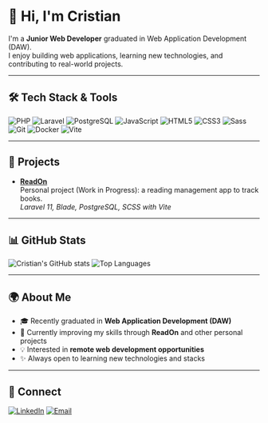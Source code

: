 # 👋 Hi, I'm Cristian

I'm a **Junior Web Developer** graduated in Web Application Development (DAW).  
I enjoy building web applications, learning new technologies, and contributing to real-world projects.

---

## 🛠️ Tech Stack & Tools

![PHP](https://img.shields.io/badge/PHP-777BB4?style=for-the-badge&logo=php&logoColor=white)
![Laravel](https://img.shields.io/badge/Laravel-FF2D20?style=for-the-badge&logo=laravel&logoColor=white)
![PostgreSQL](https://img.shields.io/badge/PostgreSQL-316192?style=for-the-badge&logo=postgresql&logoColor=white)
![JavaScript](https://img.shields.io/badge/JavaScript-F7DF1E?style=for-the-badge&logo=javascript&logoColor=black)
![HTML5](https://img.shields.io/badge/HTML5-E34F26?style=for-the-badge&logo=html5&logoColor=white)
![CSS3](https://img.shields.io/badge/CSS3-1572B6?style=for-the-badge&logo=css3&logoColor=white)
![Sass](https://img.shields.io/badge/Sass-CC6699?style=for-the-badge&logo=sass&logoColor=white)
![Git](https://img.shields.io/badge/Git-F05032?style=for-the-badge&logo=git&logoColor=white)
![Docker](https://img.shields.io/badge/Docker-2496ED?style=for-the-badge&logo=docker&logoColor=white)
![Vite](https://img.shields.io/badge/Vite-646CFF?style=for-the-badge&logo=vite&logoColor=white)

---

## 🚀 Projects

- [**ReadOn**](https://github.com/CristianSG2/ReadOn)  
  Personal project (Work in Progress): a reading management app to track books.  
  *Laravel 11, Blade, PostgreSQL, SCSS with Vite*

---

## 📊 GitHub Stats

![Cristian's GitHub stats](https://github-readme-stats.vercel.app/api?username=CristianSG2&show_icons=true&theme=radical)
![Top Languages](https://github-readme-stats.vercel.app/api/top-langs/?username=CristianSG2&layout=compact&theme=radical)

---

## 🌍 About Me

- 🎓 Recently graduated in **Web Application Development (DAW)**
- 🌱 Currently improving my skills through **ReadOn** and other personal projects
- 💡 Interested in **remote web development opportunities**
- ✨ Always open to learning new technologies and stacks

---

## 🤝 Connect

[![LinkedIn](https://img.shields.io/badge/LinkedIn-0A66C2?style=for-the-badge&logo=linkedin&logoColor=white)](https://www.linkedin.com/in/cristiansanchezgut)
[![Email](https://img.shields.io/badge/Email-cristiansg.dev%40gmail.com-EA4335?style=for-the-badge&logo=gmail&logoColor=white)](mailto:cristiansg.dev@gmail.com)

